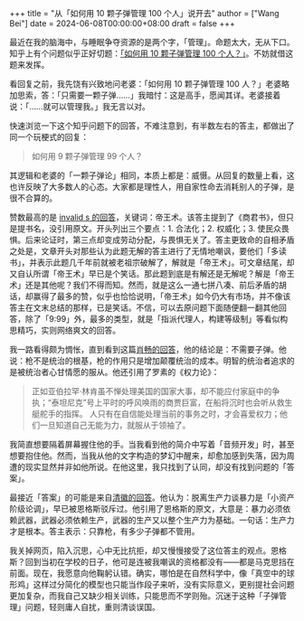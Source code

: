 +++
title = "从「如何用 10 颗子弹管理 100 个人」说开去"
author = ["Wang Bei"]
date = 2024-06-08T00:00:00+08:00
draft = false
+++

最近在我的脑海中，与睡眠争夺资源的是两个字，「管理」。命题太大，无从下口。知乎上有个问题似乎正好切题：[「如何用 10 颗子弹管理 100 个人？」](https://www.zhihu.com/question/26995308)。不妨就借这题来发挥。

看回复之前，我先饶有兴致地问老婆：「如何用 10 颗子弹管理 100 人？」老婆略加思索，答：「只需要一颗子弹……」我暗忖：这是高手，愿闻其详。老婆接着说：「……就可以管理我。」我无言以对。

快速浏览一下这个知乎问题下的回答，不难注意到，有半数左右的答主，都做出了同一个玩梗式的回复：

> 如何用 9 颗子弹管理 99 个人？

其逻辑和老婆的「一颗子弹论」相同，本质上都是：威慑。从回复的数量上看，这也许反映了大多数人的心态。大家都是理性人，用自家性命去消耗别人的子弹，是很不合算的。

赞数最高的是 [invalid s 的回答](https://www.zhihu.com/question/26995308/answer/271654968)，关键词：帝王术。该答主提到了《商君书》，但只是提书名，没引用原文。开头列出三个要点：1. 合法化；2. 权威化；3. 使民众畏惧。后来论证时，第三点却变成劳动分配，与畏惧无关了。答主更致命的自相矛盾之处是，文章开头对那些认为此题无解的答主进行了无情地嘲讽，要他们「多读书」，并表示此题几千年前就被老祖宗破解了，解就是「帝王术」。可文章结尾，却又自认所谓「帝王术」早已是个笑话。那此题到底是有解还是无解呢？解是「帝王术」还是其他呢？我们不得而知。然而，就是这么一通七拼八凑、前后矛盾的胡话，却赢得了最多的赞，似乎也恰恰说明，「帝王术」如今仍大有市场，并不像该答主在文末总结的那样，已是笑话。不信，可以去原问题下面随便翻一翻其他回答，除了「9:99」外，最多的类型，就是「指派代理人，构建等级制」等看似构思精巧，实则网络爽文的回答。

我一路看得颇为惆怅，直到看到这篇[肖畅的回答](https://www.zhihu.com/question/26995308/answer/269884892)，他的结论是：不需要子弹。他说：枪不是统治的根基，枪的作用只是增加颠覆统治的成本。明智的统治者追求的是被统治者心甘情愿的服从。他还引用了罗素的《权力论》：

> 正如亚伯拉罕·林肯虽不惮处理美国的国家大事，却不能应付家庭中的争执；“泰坦尼克”号上平时的呼风唤雨的商贾巨富，在船将沉时也会听从救生艇舵手的指挥。
> 人只有在自信能处理当前的事务之时，才会喜爱权力；他们一旦知道自己无能为力，就服从于领袖了。

我简直想要隔着屏幕握住他的手。当我看到他的简介中写着「音频开发」时，甚至想要抱住他。然而，当我从他的文字构造的梦幻中醒来，却愈加感到失落，因为周遭的现实显然并非如他所说。在他这里，我只找到了认同，却没有找到问题的「答案」。

最接近「答案」的可能是来自[清徽的回答](https://www.zhihu.com/question/26995308/answer/341948589)。他认为：脱离生产力谈暴力是「小资产阶级论调」，早已被恩格斯驳斥过。他引用了恩格斯的原文，大意是：暴力必须依赖武器，武器必须依赖生产，武器的生产又以整个生产力为基础。一句话：生产力才是根本。答主表示：只靠枪，有多少子弹都不管用。

我关掉网页，陷入沉思，心中无比抗拒，却又慢慢接受了这位答主的观点。恩格斯？回到当初在学校的日子，他可是连被我嘲讽的资格都没有——都是马克思挡在前面。现在，我愿意向他鞠躬认错。确实，哪怕是在自然科学中，像「真空中的球形鸡」这样过分简化的模型也只能当作段子来听，没有实际意义，更别提社会问题更加复杂，而我自己又缺少相关训练，只能思而不学则殆。沉迷于这种「子弹管理」问题，轻则庸人自扰，重则清谈误国。

